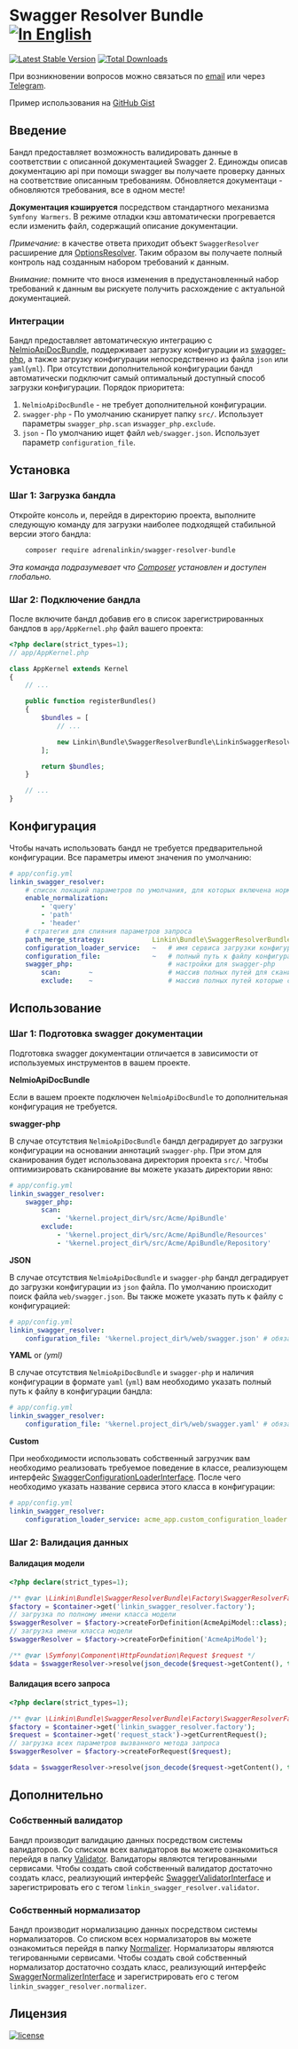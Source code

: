 Swagger Resolver Bundle [![In English](https://img.shields.io/badge/Switch_To-English-green.svg?style=flat-square)](./README.md)
=======================

[![Latest Stable Version](https://poser.pugx.org/adrenalinkin/swagger-resolver-bundle/v/stable)](https://packagist.org/packages/adrenalinkin/swagger-resolver-bundle)
[![Total Downloads](https://poser.pugx.org/adrenalinkin/swagger-resolver-bundle/downloads)](https://packagist.org/packages/adrenalinkin/swagger-resolver-bundle)

При возникновении вопросов можно связаться по [email](mailto:adrenalinkin@gmail.com)
или через [Telegram](https://t.me/adrenaL1nkin).

Пример использования на [GitHub Gist](https://gist.github.com/adrenalinkin/f5cddf1afea865a3b91ac078a1cb8337#file-instruction-md)

Введение
--------

Бандл предоставляет возможность валидировать данные в соответствии с описанной документацией Swagger 2.
Единожды описав документацию api при помощи swagger вы получаете проверку данных на соответствие описанным требованиям.
Обновляется документаци - обновляются требования, все в одном месте!

**Документация кэшируется** посредством стандартного механизма `Symfony Warmers`. 
В режиме отладки кэш автоматически прогревается если изменить файл, содержащий описание документации.

*Примечание:* в качестве ответа приходит объект `SwaggerResolver` расширение для
[OptionsResolver](https://github.com/symfony/options-resolver). Таким образом вы получаете полный контроль
над созданным набором требований к данным.

*Внимание:* помните что внося изменения в предустановленный набор требований к данным
вы рискуете получить расхождение с актуальной документацией.

### Интеграции

Бандл предоставляет автоматическую интеграцию с [NelmioApiDocBundle](https://github.com/nelmio/NelmioApiDocBundle),
поддерживает загрузку конфигурации из [swagger-php](https://github.com/zircote/swagger-php), а также загрузку
конфигурации непосредственно из файла `json` или `yaml`(`yml`).
При отсутствии дополнительной конфигурации бандл автоматически подключит самый оптимальный доступный способ загрузки
конфигурации. Порядок приоритета:
1. `NelmioApiDocBundle` - не требует дополнительной конфигурации.
2. `swagger-php` - По умолчанию сканирует папку `src/`. Использует параметры `swagger_php.scan` и`swagger_php.exclude`.
3. `json` - По умолчанию ищет файл `web/swagger.json`. Использует параметр `configuration_file`.

Установка
---------

### Шаг 1: Загрузка бандла

Откройте консоль и, перейдя в директорию проекта, выполните следующую команду для загрузки наиболее подходящей
стабильной версии этого бандла:
```bash
    composer require adrenalinkin/swagger-resolver-bundle
```
*Эта команда подразумевает что [Composer](https://getcomposer.org) установлен и доступен глобально.*

### Шаг 2: Подключение бандла

После включите бандл добавив его в список зарегистрированных бандлов в `app/AppKernel.php` файл вашего проекта:

```php
<?php declare(strict_types=1);
// app/AppKernel.php

class AppKernel extends Kernel
{
    // ...

    public function registerBundles()
    {
        $bundles = [
            // ...

            new Linkin\Bundle\SwaggerResolverBundle\LinkinSwaggerResolverBundle(),
        ];

        return $bundles;
    }

    // ...
}
```

Конфигурация
------------

Чтобы начать использовать бандл не требуется предварительной конфигурации.
Все параметры имеют значения по умолчанию:

```yaml
# app/config.yml
linkin_swagger_resolver:
    # список локаций параметров по умолчания, для которых включена нормализация
    enable_normalization:
        - 'query'
        - 'path'
        - 'header'
    # стратегия для слияния параметров запроса
    path_merge_strategy:            Linkin\Bundle\SwaggerResolverBundle\Merger\Strategy\StrictMergeStrategy
    configuration_loader_service:   ~   # имя сервиса загрузки конфигурации
    configuration_file:             ~   # полный путь к файлу конфигурации
    swagger_php:                        # настройки для swagger-php
        scan:       ~                   # массив полных путей для сканирования аннотаций
        exclude:    ~                   # массив полных путей которые стоит исключить
```

Использование
-------------

### Шаг 1: Подготовка swagger документации

Подготовка swagger документации отличается в зависимости от используемых инструментов в вашем проекте.

**NelmioApiDocBundle** 

Если в вашем проекте подключен `NelmioApiDocBundle` то дополнительная конфигурация не требуется.

**swagger-php** 

В случае отсутствия `NelmioApiDocBundle` бандл деградирует до загрузки конфигурации
на основании аннотаций `swagger-php`. При этом для сканирования будет использована директория проекта `src/`.
Чтобы оптимизировать сканирование вы можете указать директории явно:

```yaml
# app/config.yml
linkin_swagger_resolver:
    swagger_php:
        scan:
            - '%kernel.project_dir%/src/Acme/ApiBundle'
        exclude:
            - '%kernel.project_dir%/src/Acme/ApiBundle/Resources'
            - '%kernel.project_dir%/src/Acme/ApiBundle/Repository'
```

**JSON** 

В случае отсутствия `NelmioApiDocBundle` и `swagger-php` бандл деградирует до загрузки конфигурации
из `json` файла. По умолчанию происходит поиск файла `web/swagger.json`.
Вы также можете указать путь к файлу с конфигурацией:

```yaml
# app/config.yml
linkin_swagger_resolver:
    configuration_file: '%kernel.project_dir%/web/swagger.json' # обязательно расширений файла json
```

**YAML** or *(yml)* 

В случае отсутствия `NelmioApiDocBundle` и `swagger-php` и наличия конфигурации в формате `yaml` (`yml`)
вам необходимо указать полный путь к файлу в конфигурации бандла: 

```yaml
# app/config.yml
linkin_swagger_resolver:
    configuration_file: '%kernel.project_dir%/web/swagger.yaml' # обязательно расширений файла yaml или yml
```

**Custom**

При необходимости использовать собственный загрузчик вам необходимо реализовать требуемое поведение в классе,
реализующем интерфейс [SwaggerConfigurationLoaderInterface](./Loader/SwaggerConfigurationLoaderInterface.php).
После чего необходимо указать название сервиса этого класса в конфигурации: 

```yaml
# app/config.yml
linkin_swagger_resolver:
    configuration_loader_service: acme_app.custom_configuration_loader
```

### Шаг 2: Валидация данных

#### Валидация модели

```php
<?php declare(strict_types=1);

/** @var \Linkin\Bundle\SwaggerResolverBundle\Factory\SwaggerResolverFactory $factory */
$factory = $container->get('linkin_swagger_resolver.factory');
// загрузка по полному имени класса модели
$swaggerResolver = $factory->createForDefinition(AcmeApiModel::class);
// загрузка имени класса модели
$swaggerResolver = $factory->createForDefinition('AcmeApiModel');

/** @var \Symfony\Component\HttpFoundation\Request $request */
$data = $swaggerResolver->resolve(json_decode($request->getContent(), true));
```

#### Валидация всего запроса

```php
<?php declare(strict_types=1);

/** @var \Linkin\Bundle\SwaggerResolverBundle\Factory\SwaggerResolverFactory $factory */
$factory = $container->get('linkin_swagger_resolver.factory');
$request = $container->get('request_stack')->getCurrentRequest();
// загрузка всех параметров вызванного метода запроса
$swaggerResolver = $factory->createForRequest($request);

$data = $swaggerResolver->resolve(json_decode($request->getContent(), true));
```

Дополнительно
-------------

### Собственный валидатор

Бандл производит валидацию данных посредством системы валидаторов.
Со списком всех валидаторов вы можете ознакомиться перейдя в папку [Validator](./Validator).
Валидаторы являются тегированными сервисами. Чтобы создать свой собственный валидатор достаточно создать
класс, реализующий интерфейс [SwaggerValidatorInterface](./Validator/SwaggerValidatorInterface.php) и
зарегистрировать его с тегом `linkin_swagger_resolver.validator`.

### Собственный нормализатор

Бандл производит нормализацию данных посредством системы нормализаторов.
Со списком всех нормализаторов вы можете ознакомиться перейдя в папку [Normalizer](./Normalizer).
Нормализаторы являются тегированными сервисами. Чтобы создать свой собственный нормализатор достаточно создать
класс, реализующий интерфейс [SwaggerNormalizerInterface](./Normalizer/SwaggerNormalizerInterface.php) и
зарегистрировать его с тегом `linkin_swagger_resolver.normalizer`.

Лицензия
--------

[![license](https://img.shields.io/badge/License-MIT-green.svg?style=flat-square)](./LICENSE)
